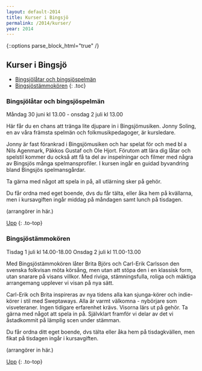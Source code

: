 ```yaml
---
layout: default-2014
title: Kurser i Bingsjö
permalink: /2014/kurser/
year: 2014
---
```

{::options parse_block_html="true" /}
<div class="glacier">

## Kurser i Bingsjö

- [Bingsjölåtar och bingsjöspelmän](#bingsjltar-och-bingsjspelmn)
- [Bingsjöstämmokören](#bingsjstmmokren)
{: .toc}


### Bingsjölåtar och bingsjöspelmän

Måndag 30 juni kl 13.00 - onsdag 2 juli kl 13.00

Här får du en chans att tränga lite djupare in i Bingsjömusiken. Jonny Soling, en av våra främsta spelmän och folkmusikpedagoger, är kursledare.

Jonny är fast förankrad i Bingsjömusiken och har spelat för och med bl a Nils Agenmark, Päkkos Gustaf och Ole Hjort. Förutom att lära dig låtar och spelstil kommer du också att få ta del av inspelningar och filmer med några av Bingsjös många spelmansprofiler. I kursen ingår en guidad byvandring bland Bingsjös spelmansgårdar.

Ta gärna med något att spela in på, all utlärning sker på gehör.

Du får ordna med eget boende, dvs du får tälta, eller åka hem på kvällarna, men i kursavgiften ingår middag på måndagen samt lunch på tisdagen.


(arrangörer in här.)


[Upp](#kurser-i-bingsj)
{: .to-top}


### Bingsjöstämmokören

Tisdag 1 juli kl 14.00-18.00
Onsdag 2 juli kl 11.00-13.00

Med Bingsjöstämmokören låter Brita Björs och Carl-Erik Carlsson den svenska folkvisan möta körsång, men utan att stöpa den i en klassisk form, utan snarare på visans villkor. Med riviga, stämningsfulla, roliga och mäktiga arrangemang upplever vi visan på nya sätt.

Carl-Erik och Brita inspireras av nya tidens alla kan sjunga-körer och indie-körer i stil med Sweptaways. Alla är varmt välkomna - nybörjare som visveteraner. Ingen tidigare erfarenhet krävs. Visorna lärs ut på gehör. Ta gärna med något att spela in på. Självklart framför vi delar av det vi åstadkommit på lämplig scen under stämman.

Du får ordna ditt eget boende, dvs tälta eller åka hem på tisdagkvällen, men fikat på tisdagen ingår i kursavgiften.


(arrangörer in här.)

[Upp](#kurser-i-bingsj)
{: .to-top}

</div>
